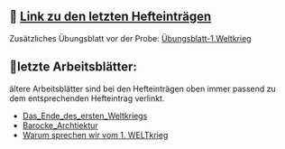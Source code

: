 ## 📕 [Link zu den letzten Hefteinträgen](GPG_7/Hefteinträge_GPG7/Hefteinträge_GPG_7)

Zusätzliches Übungsblatt vor der Probe: [Übungsblatt-1.Weltkrieg](GPG_7/Übungsblatt-1.Weltkrieg)

## 📝letzte Arbeitsblätter:

ältere Arbeitsblätter sind bei den Hefteinträgen oben immer passend zu dem entsprechenden Hefteintrag verlinkt. 

- [Das_Ende_des_ersten_Weltkriegs](GPG_7/Arbeitsblätter_GPG_7/Das_Ende_des_ersten_Weltkriegs)
- [Barocke_Archtiektur](Kunst_7/Barocke_Archtiektur)
- [Warum sprechen wir vom 1. WELTkrieg](GPG_7/Arbeitsblätter_GPG_7/Thema-der-erste-Weltkrieg_ein-globaler-Krieg)

